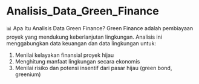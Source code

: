 # Analisis_Data_Green_Finance
📊 Apa Itu Analisis Data Green Finance?
Green Finance adalah pembiayaan proyek yang mendukung keberlanjutan lingkungan. Analisis ini menggabungkan data keuangan dan data lingkungan untuk:
1. Menilai kelayakan finansial proyek hijau
2. Menghitung manfaat lingkungan secara ekonomis
3. Menilai risiko dan potensi insentif dari pasar hijau (green bond, greenium)

